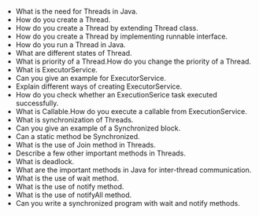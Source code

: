 - What is the need for Threads in Java.
- How do you create a Thread.
- How do you create a Thread by extending Thread class.
- How do you create a Thread by implementing runnable interface.
- How do you run a Thread in Java.
- What are different states of Thread.
- What is priority of a Thread.How do you change the priority of a Thread.
- What is ExecutorService.
- Can you give an example for ExecutorService.
- Explain different ways of creating ExecutorService.
- How do you check whether an ExecutionSerice task executed successfully.
- What is Callable.How do you execute a callable from ExecutionService.
- What is synchronization of Threads.
- Can you give an example of a Synchronized block.
- Can a static method be Synchronized.
- What is the use of Join method in Threads.
- Describe a few other important methods in Threads.
- What is deadlock.
- What are the important methods in Java for inter-thread communication.
- What is the use of wait method.
- What is the use of notify method.
- What is the use of notifyAll method.
- Can you write a synchronized program with wait and notify methods.